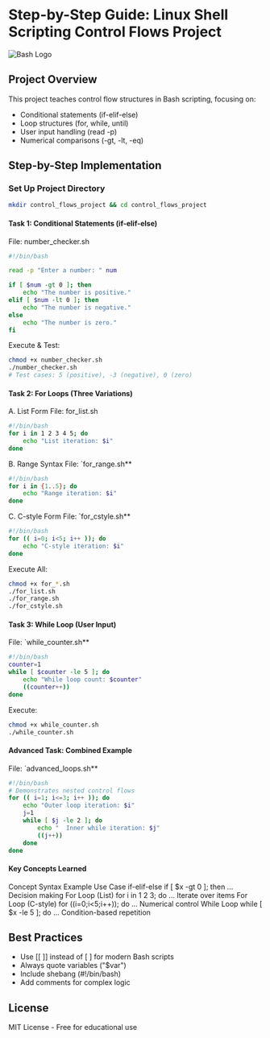 # Step-by-Step Guide: Linux Shell Scripting Control Flows Project

![Bash Logo](https://img.icons8.com/color/48/000000/bash.png)

## Project Overview

This project teaches control flow structures in Bash scripting, focusing on:

* Conditional statements (if-elif-else)
* Loop structures (for, while, until)
* User input handling (read -p)
* Numerical comparisons (-gt, -lt, -eq)

## Step-by-Step Implementation

### Set Up Project Directory
```bash
mkdir control_flows_project && cd control_flows_project
```
#### Task 1: Conditional Statements (if-elif-else)

File: number_checker.sh
```bash
#!/bin/bash

read -p "Enter a number: " num

if [ $num -gt 0 ]; then
    echo "The number is positive."
elif [ $num -lt 0 ]; then
    echo "The number is negative."
else
    echo "The number is zero."
fi
```

Execute & Test:

```bash
chmod +x number_checker.sh
./number_checker.sh
# Test cases: 5 (positive), -3 (negative), 0 (zero)
```

#### Task 2: For Loops (Three Variations)

A. List Form
File: for_list.sh

```bash
#!/bin/bash
for i in 1 2 3 4 5; do
    echo "List iteration: $i"
done
```
B. Range Syntax
File: `for_range.sh**

```bash
#!/bin/bash
for i in {1..5}; do
    echo "Range iteration: $i"
done
```
C. C-style Form
File: `for_cstyle.sh**

```bash
#!/bin/bash
for (( i=0; i<5; i++ )); do
    echo "C-style iteration: $i"
done
```
Execute All:

```bash
chmod +x for_*.sh
./for_list.sh
./for_range.sh
./for_cstyle.sh
```

#### Task 3: While Loop (User Input)
File: `while_counter.sh**

```bash
#!/bin/bash
counter=1
while [ $counter -le 5 ]; do
    echo "While loop count: $counter"
    ((counter++))
done
```
Execute:

```bash
chmod +x while_counter.sh
./while_counter.sh
```

#### Advanced Task: Combined Example
File: `advanced_loops.sh**

```bash
#!/bin/bash
# Demonstrates nested control flows
for (( i=1; i<=3; i++ )); do
    echo "Outer loop iteration: $i"
    j=1
    while [ $j -le 2 ]; do
        echo "  Inner while iteration: $j"
        ((j++))
    done
done
```

#### Key Concepts Learned

Concept	Syntax Example	Use Case
if-elif-else	if [ $x -gt 0 ]; then ...	Decision making
For Loop (List)	for i in 1 2 3; do ...	Iterate over items
For Loop (C-style)	for ((i=0;i<5;i++)); do ...	Numerical control
While Loop	while [ $x -le 5 ]; do ...	Condition-based repetition

## Best Practices

* Use [[ ]] instead of [ ] for modern Bash scripts
* Always quote variables ("$var")
* Include shebang (#!/bin/bash)
* Add comments for complex logic

## License
MIT License - Free for educational use
